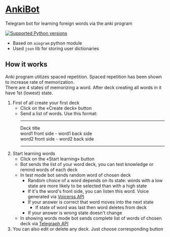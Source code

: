 # [AnkiBot](https://t.me/Word_Cards_Bot)
Telegram bot for learning foreign words via the anki program

[![Supported Python versions](https://camo.githubusercontent.com/6f60f4f894479c0b8e48b6f373f1f4f9685be63f/68747470733a2f2f696d672e736869656c64732e696f2f707970692f707976657273696f6e732f61696f6772616d2e7376673f7374796c653d666c61742d737175617265)](/#)

* Based on `aiogram` python module
* Used `json` lib for storing user dictionaries

## How it works
Anki program utilizes spaced repetition. Spaced repetition has been shown to increase rate of memorization.<br>
There are 4 states of memorizing a word. After deck creating all words in it have 1st (lowest) state.
1. First of all create your first deck
   * Click on the «Create deck» button
   * Send a list of words. Use this format: <hr>
        Deck title <br>  word1 front side - word1 back side <br> word2 front side - word2 back side <hr>
2. Start learning words
   * Click on the «Start learning» button
   * Bot sends the list of your word deck, you can test knowledge or remind words of each deck
   * In test mode bot sends random word of chosen deck
     * Random choice of a word depends on its state: words with a low state are more likely to be selected than with a high state
     * If it's the word's front side, you can listen this word. Voice generated via [Voicerss API](http://voicerss.org)
     * If your answer is correct that word moves into the next state
       * If state of word was last then word deletes from deck
     * If your answer is wrong state doesn't change
   * In showing words mode bot sends complete list of words of chosen deck via [Telegraph API](https://telegra.ph)
3. You can also edit or delete any deck. Just choose corresponding button